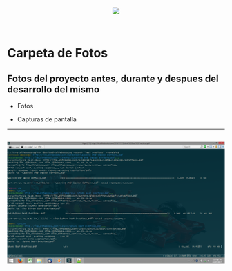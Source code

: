 <br/>
<p align="center">
  <img src="https://avatars2.githubusercontent.com/u/15052789?v=3&s=200">
</p>
<br/>

# Carpeta de Fotos

## Fotos del proyecto antes, durante y despues del desarrollo del mismo

* Fotos

* Capturas de pantalla

---
![Captura de pantalla 2017-07-22 12.13.47.png](/Fotos/Captura%20de%20pantalla%202017-07-22%2012.13.47.png)
---
